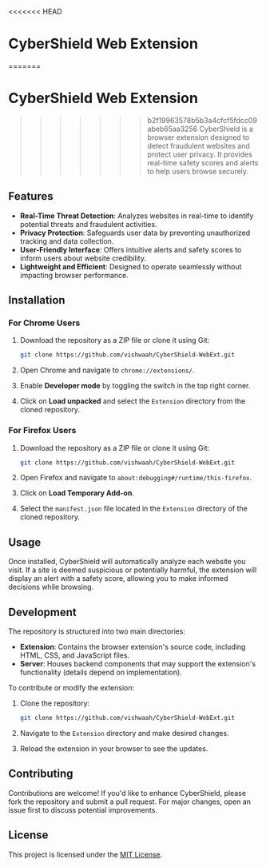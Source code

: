 <<<<<<< HEAD

# CyberShield Web Extension

=======
# CyberShield Web Extension
>>>>>>> b2f19963578b5b3a4cfcf5fdcc09abeb65aa3256
CyberShield is a browser extension designed to detect fraudulent websites and protect user privacy. It provides real-time safety scores and alerts to help users browse securely.

## Features

- **Real-Time Threat Detection**: Analyzes websites in real-time to identify potential threats and fraudulent activities.
- **Privacy Protection**: Safeguards user data by preventing unauthorized tracking and data collection.
- **User-Friendly Interface**: Offers intuitive alerts and safety scores to inform users about website credibility.
- **Lightweight and Efficient**: Designed to operate seamlessly without impacting browser performance.

## Installation

### For Chrome Users

1. Download the repository as a ZIP file or clone it using Git:
   ```bash
   git clone https://github.com/vishwaah/CyberShield-WebExt.git
   ```

2. Open Chrome and navigate to `chrome://extensions/`.

3. Enable **Developer mode** by toggling the switch in the top right corner.

4. Click on **Load unpacked** and select the `Extension` directory from the cloned repository.

### For Firefox Users

1. Download the repository as a ZIP file or clone it using Git:
   ```bash
   git clone https://github.com/vishwaah/CyberShield-WebExt.git
   ```

2. Open Firefox and navigate to `about:debugging#/runtime/this-firefox`.

3. Click on **Load Temporary Add-on**.

4. Select the `manifest.json` file located in the `Extension` directory of the cloned repository.

## Usage

Once installed, CyberShield will automatically analyze each website you visit. If a site is deemed suspicious or potentially harmful, the extension will display an alert with a safety score, allowing you to make informed decisions while browsing.

## Development

The repository is structured into two main directories:

- **Extension**: Contains the browser extension's source code, including HTML, CSS, and JavaScript files.
- **Server**: Houses backend components that may support the extension's functionality (details depend on implementation).

To contribute or modify the extension:

1. Clone the repository:
   ```bash
   git clone https://github.com/vishwaah/CyberShield-WebExt.git
   ```

2. Navigate to the `Extension` directory and make desired changes.

3. Reload the extension in your browser to see the updates.

## Contributing

Contributions are welcome! If you'd like to enhance CyberShield, please fork the repository and submit a pull request. For major changes, open an issue first to discuss potential improvements.

## License

This project is licensed under the [MIT License](LICENSE).


